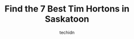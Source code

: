 ---
layout: ampstory
image: https://i0.wp.com/www.auto.or.id/wp-content/uploads/2023/06/tim-hortons-0-saskatoon-1686324698.jpeg?resize=640,853
author: techidn
featured: false
description: Saskatoon, Saskatchewan, Canada is a haven for Tim Hortons enthusiasts, boasting an impressive array of 7 top-notch establishments. Whether youre a seasoned connoisseur or simply curious to
title: Find the 7 Best Tim Hortons in Saskatoon
cover:
   title: Find the 7 Best Tim Hortons in Saskatoon
   subtitle: AUTO.OR.ID
   background: https://www.auto.or.id/wp-content/uploads/2023/06/tim-hortons-0-saskatoon-1686324698.jpeg

pages: 
 - layout: thirds
   top: <h1>#1 Tim Hortons</h1>
   bottom: "<p>Food is good topical Timmys food .service honestly needs to slow down just one notch as there scattered all over ...spilling coffee, handing wrong orders to inside custo</p>"
   background: https://www.auto.or.id/wp-content/uploads/2023/06/tim-hortons-1-saskatoon-1686324699.jpeg
   backgroundblur: true
 - layout: thirds
   top: <h1>#2 Tim Hortons</h1>
   bottom: "<p>3134 Clarence Ave S, Saskatoon, SK S7T 0C9, Canada</p>"
   background: https://www.auto.or.id/wp-content/uploads/2023/06/tim-hortons-2-saskatoon-1686324700.jpeg
   cta:
      link: https://www.auto.or.id/find-the-7-best-tim-hortons-in-saskatoon/
      text: Find the 7 Best Tim Hortons in Saskatoon
 - layout: thirds
   top: <h1>#3 Tim Hortons</h1>
   bottom: "<p>3510 8 St E, Saskatoon, SK S7H 0W6, Canada</p>"
   background: https://images.unsplash.com/photo-1620547316190-289b3899e010?ixlib=rb-4.0.3&ixid=MnwxMjA3fDB8MHxwaG90by1wYWdlfHx8fGVufDB8fHx8&auto=format&fit=crop&w=640&h=853&q=80
   cta:
      link: https://www.auto.or.id/find-the-7-best-tim-hortons-in-saskatoon/
      text: Find the 7 Best Tim Hortons in Saskatoon
 - layout: thirds
   top: <h1>#4 Tim Hortons</h1>
   bottom: "<p>619 22 St W, Saskatoon, SK S7M 0B8, Canada</p>"
   background: https://images.unsplash.com/photo-1508051258-1607bf9363da?ixlib=rb-4.0.3&ixid=MnwxMjA3fDB8MHxwaG90by1wYWdlfHx8fGVufDB8fHx8&auto=format&fit=crop&w=640&h=853&q=80
   cta:
      link: https://www.auto.or.id/find-the-7-best-tim-hortons-in-saskatoon/
      text: Find the 7 Best Tim Hortons in Saskatoon
 - layout: thirds
   top: <h1>#5 Tim Hortons</h1>
   bottom: "<p>709 Circle Dr E, Saskatoon, SK S7K 0V1, Canada</p>"
   background: https://images.unsplash.com/photo-1492144534655-ae79c964c9d7?ixlib=rb-4.0.3&ixid=MnwxMjA3fDB8MHxwaG90by1wYWdlfHx8fGVufDB8fHx8&auto=format&fit=crop&w=640&h=853&q=80
   cta:
      link: https://www.auto.or.id/find-the-7-best-tim-hortons-in-saskatoon/
      text: Find the 7 Best Tim Hortons in Saskatoon
 - layout: thirds
   top: <h1>#6 Tim Hortons</h1>
   bottom: "<p>16 33 St E, Saskatoon, SK S7K 0R7, Canada</p>"
   background: https://images.unsplash.com/photo-1594502225401-a9eab8b405dd?ixlib=rb-4.0.3&ixid=MnwxMjA3fDB8MHxwaG90by1wYWdlfHx8fGVufDB8fHx8&auto=format&fit=crop&w=640&h=853&q=80
   cta:
      link: https://www.auto.or.id/find-the-7-best-tim-hortons-in-saskatoon/
      text: Find the 7 Best Tim Hortons in Saskatoon
 - layout: thirds
   top: <h1>#7 Tim Hortons</h1>
   bottom: "<p>410 22 St E, Saskatoon, SK S7K 5T6, Canada</p>"
   background: https://images.unsplash.com/photo-1586428268816-ca0069c110c5?ixlib=rb-4.0.3&ixid=MnwxMjA3fDB8MHxwaG90by1wYWdlfHx8fGVufDB8fHx8&auto=format&fit=crop&w=640&h=853&q=80
   cta:
      link: https://www.auto.or.id/find-the-7-best-tim-hortons-in-saskatoon/
      text: Find the 7 Best Tim Hortons in Saskatoon
 - layout: thirds
   middle: Continue reading...
   background: https://images.unsplash.com/photo-1568616388993-4e1a60b29532?ixlib=rb-4.0.3&ixid=MnwxMjA3fDB8MHxwaG90by1wYWdlfHx8fGVufDB8fHx8&auto=format&fit=crop&w=640&h=853&q=80
   cta:
      link: https://www.auto.or.id/find-the-7-best-tim-hortons-in-saskatoon/
      text: Find the 7 Best Tim Hortons in Saskatoon

---